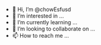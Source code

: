 - 👋 Hi, I’m @chowEsfusd
- 👀 I’m interested in ...
- 🌱 I’m currently learning ...
- 💞️ I’m looking to collaborate on ...
- 📫 How to reach me ...

<!---
chowEsfusd/chowEsfusd is a ✨ special ✨ repository because its `README.md` (this file) appears on your GitHub profile.
You can click the Preview link to take a look at your changes.
--->
